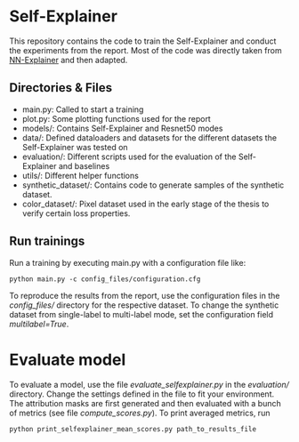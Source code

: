 # Self-Explainer

This repository contains the code to train the Self-Explainer and conduct the experiments from the report. Most of the code was directly taken from [NN-Explainer](https://github.com/stevenstalder/NN-Explainer) and then adapted.

## Directories & Files
- main.py: Called to start a training
- plot.py: Some plotting functions used for the report
- models/: Contains Self-Explainer and Resnet50 modes
- data/: Defined dataloaders and datasets for the different datasets the Self-Explainer was tested on
- evaluation/: Different scripts used for the evaluation of the Self-Explainer and baselines
- utils/: Different helper functions
- synthetic_dataset/: Contains code to generate samples of the synthetic dataset.
- color_dataset/: Pixel dataset used in the early stage of the thesis to verify certain loss properties. 

## Run trainings

Run a training by executing main.py with a configuration file like:
```
python main.py -c config_files/configuration.cfg
```
To reproduce the results from the report, use the configuration files in the *config_files/* directory for the respective dataset. To change the synthetic dataset from single-label to multi-label mode, set the configuration field *multilabel=True*.

# Evaluate model
To evaluate a model, use the file *evaluate_selfexplainer.py* in the *evaluation/* directory. Change the settings defined in the file to fit your environment. The attribution masks are first generated and then evaluated with a bunch of metrics (see file *compute_scores.py*). To print averaged metrics, run
```
python print_selfexplainer_mean_scores.py path_to_results_file
```
